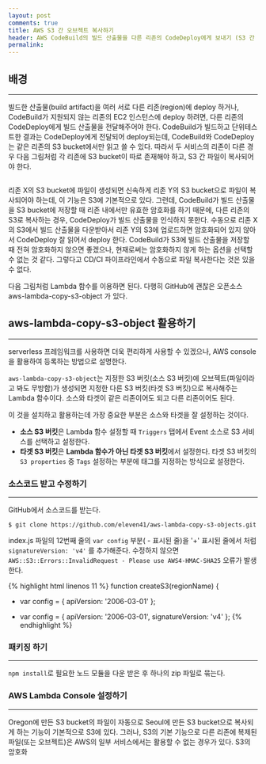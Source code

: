 ```yaml
---
layout: post
comments: true
title: AWS S3 간 오브젝트 복사하기
header: AWS CodeBuild의 빌드 산출물을 다른 리존의 CodeDeploy에게 보내기 (S3 간 오브젝트 복사하기)
permalink: 
---
```

## 배경
----

빌드한 산출물(build artifact)을 여러 서로 다른 리존(region)에 deploy 하거나, CodeBuild가 지원되지 않는 리존의 EC2 인스턴스에 deploy 하려면, 다른 리존의 CodeDeploy에게 빌드 산출물을 전달해주어야 한다. CodeBuild가 빌드하고 단위테스트한 결과는 CodeDeploy에게 전달되어 deploy되는데, CodeBuild와 CodeDeploy는 같은 리존의 S3 bucket에서만 읽고 쓸 수 있다. 따라서 두 서비스의 리존이 다른 경우 다음 그림처럼 각 리존에 S3 bucket이 따로 존재해야 하고, S3 간 파일이 복사되어야 한다.

<img src="">

리존 X의 S3 bucket에 파일이 생성되면 신속하게 리존 Y의 S3 bucket으로 파일이 복사되어야 하는데, 이 기능은 S3에 기본적으로 있다. 그런데, CodeBuild가 빌드 산출물을 S3 bucket에 저장할 때 리존 내에서만 유효한 암호화를 하기 때문에, 다른 리존의 S3로 복사하는 경우, CodeDeploy가 빌드 산출물을 인식하지 못한다. 수동으로 리존 X의 S3에서 빌드 산출물을 다운받아서 리존 Y의 S3에 업로드하면 암호화되어 있지 않아서 CodeDeploy 잘 읽어서 deploy 한다. CodeBuild가 S3에 빌드 산출물을 저장할 때 전혀 암호화하지 않으면 좋겠으나, 현재로써는 암호화하지 않게 하는 옵션을 선택할 수 없는 것 같다. 그렇다고 CD/CI 파이프라인에서 수동으로 파일 복사한다는 것은 있을 수 없다. 

다음 그림처럼 Lambda 함수를 이용하면 된다. 다행히 GitHub에 괜찮은 오픈소스 aws-lambda-copy-s3-object 가 있다.
<img src="">

## aws-lambda-copy-s3-object 활용하기
---

serverless 프레임워크를 사용하면 더욱 편리하게 사용할 수 있겠으나, AWS console을 활용하여 등록하는 방법으로 설명한다.

`aws-lambda-copy-s3-object`는 지정한 S3 버킷(소스 S3 버킷)에 오브젝트(파일이라고 봐도 무방함)가 생성되면 지정한 다른 S3 버킷(타겟 S3 버킷)으로 복사해주는 Lambda 함수이다. 소스와 타겟이 같은 리존이어도 되고 다른 리존이어도 된다. 

이 것을 설치하고 활용하는데 가장 중요한 부분은 소스와 타겟을 잘 설정하는 것이다.
- **소스 S3 버킷**은 Lambda 함수 설정할 때 `Triggers` 탭에서 Event 소스로 S3 서비스를 선택하고 설정한다.
- **타겟 S3 버킷**은 **Lambda 함수가 아닌 타겟 S3 버킷**에서 설정한다. 타겟 S3 버킷의 `S3 properties` 중 `Tags` 설정하는 부분에 태그를 지정하는 방식으로 설정한다.

### 소스코드 받고 수정하기
---
GitHub에서 소스코드를 받는다.
```git
$ git clone https://github.com/eleven41/aws-lambda-copy-s3-objects.git
```

index.js 파일의 12번째 줄의 `var config` 부분( - 표시된 줄)을 '+' 표시된 줄에서 처럼 `signatureVersion: 'v4'` 를 추가해준다. 수정하지 않으면 `AWS::S3::Errors::InvalidRequest - Please use AWS4-HMAC-SHA25` 오류가 발생한다.

{% highlight html linenos 11 %}
   function createS3(regionName) {
 -    var config = { apiVersion: '2006-03-01' };
 +    var config = { apiVersion: '2006-03-01', signatureVersion: 'v4' };
{% endhighlight %}

### 패키징 하기
---
`npm install`로 필요한 노드 모듈을 다운 받은 후 하나의 zip 파일로 묶는다.

### AWS Lambda Console 설정하기
---



 Oregon에 만든 S3 bucket의 파일이 자동으로 Seoul에 만든 S3 bucket으로 복사되게 하는 기능이 기본적으로 S3에 있다. 그러나, S3의 기본 기능으로 다른 리존에 복제된 파일(또는 오브젝트)은 AWS의 일부 서비스에서는 활용할 수 없는 경우가 있다. S3의 암호화   